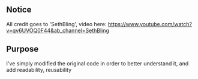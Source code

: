 Notice
------
All credit goes to 'SethBling', video here: https://www.youtube.com/watch?v=qv6UVOQ0F44&ab_channel=SethBling  

Purpose
-------  
I've simply modified the original code in order to better understand it, and add readability, reusability  


